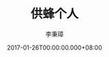 ---
issue: 209
title: 供蜂个人
author: 李秉璋
language: 詔安
date: 2017-01-26T00:00:00.000+08:00
topic: 新知
difficulty: 2
wikidata: Q98096070
wikidata_link: https://www.wikidata.org/wiki/Q98096070
author_wikidata_link: https://www.wikidata.org/wiki/Q98096269
author_wikidata: Q98096269
---